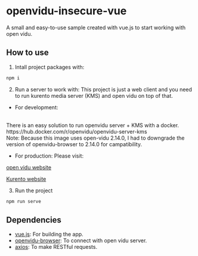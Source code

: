 # openvidu-insecure-vue
A small and easy-to-use sample created with vue.js to start working with open vidu.
<br/>

## How to use
1. Intall project packages with:

```bash
npm i
```
2. Run a server to work with:
This project is just a web client and you need to run kurento media server (KMS) and open vidu on top of that.

- For development:
<br/>
    There is an easy solution to run openvidu server + KMS with a docker.
<br/>
    https://hub.docker.com/r/openvidu/openvidu-server-kms
<br />
    Note: Because this image uses open-vidu 2.14.0, I had to downgrade the version of openvidu-browser to 2.14.0 for campatibility.

- For production:
Please visit:

[open vidu website](https://openvidu.io/)

[Kurento website](https://www.kurento.org/)


3. Run the project
```bash
npm run serve
```
## Dependencies
- [vue.js](https://github.com/vuejs/vue): For building the app.
- [openvidu-browser](https://github.com/OpenVidu/openvidu/tree/master/openvidu-browser): To connect with open vidu server.
- [axios](https://github.com/axios/axios): To make RESTful requests.